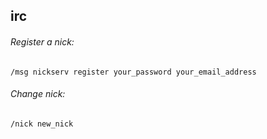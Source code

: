 ## irc

###### Register a nick:
  `/msg nickserv register your_password your_email_address`

###### Change nick:
  `/nick new_nick`
